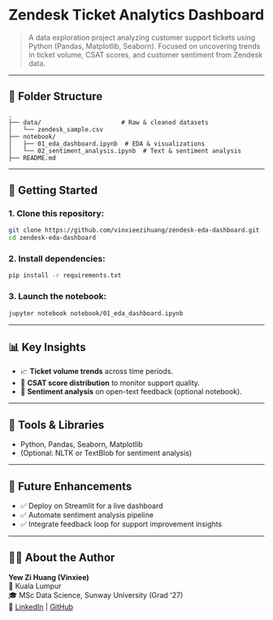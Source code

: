 # Zendesk Ticket Analytics Dashboard

> A data exploration project analyzing customer support tickets using Python (Pandas, Matplotlib, Seaborn). Focused on uncovering trends in ticket volume, CSAT scores, and customer sentiment from Zendesk data.

---

## 📁 Folder Structure
```
.
├── data/                      # Raw & cleaned datasets
│   └── zendesk_sample.csv
├── notebook/                 
│   ├── 01_eda_dashboard.ipynb  # EDA & visualizations
│   └── 02_sentiment_analysis.ipynb  # Text & sentiment analysis
├── README.md
```

---

## 🚀 Getting Started

### 1. Clone this repository:
```bash
git clone https://github.com/vinxieezihuang/zendesk-eda-dashboard.git
cd zendesk-eda-dashboard
```

### 2. Install dependencies:
```bash
pip install -r requirements.txt
```

### 3. Launch the notebook:
```bash
jupyter notebook notebook/01_eda_dashboard.ipynb
```

---

## 📊 Key Insights

- 📈 **Ticket volume trends** across time periods.
- 💬 **CSAT score distribution** to monitor support quality.
- 🤖 **Sentiment analysis** on open-text feedback (optional notebook).

---

## 🔧 Tools & Libraries

- Python, Pandas, Seaborn, Matplotlib  
- (Optional: NLTK or TextBlob for sentiment analysis)

---

## 🧠 Future Enhancements

- ✅ Deploy on Streamlit for a live dashboard
- ✅ Automate sentiment analysis pipeline
- ✅ Integrate feedback loop for support improvement insights

---

## 🙋‍♂️ About the Author

**Yew Zi Huang (Vinxiee)**  
📍 Kuala Lumpur  
🎓 MSc Data Science, Sunway University (Grad '27)  
🔗 [LinkedIn](https://www.linkedin.com/in/zihuangyew) | [GitHub](https://github.com/vinxieezihuang)
